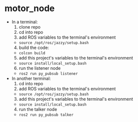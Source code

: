 # motor_node
* In a terminal:
  1. clone repo
  2. cd into repo
  3. add ROS variables to the terminal's environment
  * `source /opt/ros/jazzy/setup.bash`
  4. build the code:
  * `colcon build`
  5. add this project's variables to the terminal's environment
  * `source install/local_setup.bash`
  6. run the listener node
  * `ros2 run py_pubsub listener`
* In another terminal:
  1. cd into repo
  2. add ROS variables to the terminal's environment
  * `source /opt/ros/jazzy/setup.bash`
  3. add this project's variables to the terminal's environment
  * `source install/local_setup.bash`
  4. run the talker node
  * `ros2 run py_pubsub talker`
